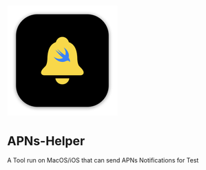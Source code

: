 [![App Icon](https://github.com/wangzhizhou/APNs-Helper/blob/main/APNs%20Helper/Resources/Assets.xcassets/AppIcon.appiconset/mac256.png)](https://apps.apple.com/cn/app/apns-helper/id6443608175)

# APNs-Helper

A Tool run on MacOS/iOS that can send APNs Notifications for Test


